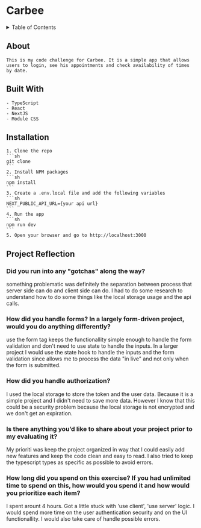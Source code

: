 # Carbee


<details>
    <summary>Table of Contents</summary>
    <ul>
        <li><a href="#about">About</li>       
        <li><a href="#build-with">Built With</a></li>
        <li><a href="#installation">Installation</a></li>
        <li><a href="#project-reflection">Project Reflection</a></li>
    </ul>
</details>

## About
    This is my code challenge for Carbee. It is a simple app that allows users to login, see his appointments and check availability of times by date.

## Built With
    - TypeScript
    - React
    - NextJS
    - Module CSS

## Installation
    1. Clone the repo
    ```sh
    git clone
    ```
    2. Install NPM packages
    ```sh
    npm install
    ```
    3. Create a .env.local file and add the following variables
    ```sh
    NEXT_PUBLIC_API_URL={your api url}
    ```
    4. Run the app
    ```sh
    npm run dev
    ```
    5. Open your browser and go to http://localhost:3000

## Project Reflection
### Did you run into any "gotchas" along the way?
something problematic was definitely the separation between process that server side can do and client side can do. I had to do some research to understand how to do some things like the local storage usage and the api calls.
### How did you handle forms? In a largely form-driven project, would you do anything differently? 
use the form tag keeps the functionallity simple enough to handle the form validation and don't need to use state to handle the inputs. In a larger project I would use the state hook to handle the inputs and the form validation since allows me to process the data "in live" and not only when the form is submitted. 
### How did you handle authorization?
I used the local storage to store the token and the user data. Because it is a simple project and I didn't need to save more data.  However I know that this could be a security problem because the local storage is not encrypted and  we don't get an expiration.
### Is there anything you’d like to share about your project prior to my evaluating it?
My prioriti was keep the project organized in way that I could easily add new features and keep the code clean and easy to read. I also tried to keep the typescript types as specific as possible to avoid errors.
### How long did you spend on this exercise? If you had unlimited time to spend on this, how would you spend it and how would you prioritize each item?
I spent arount 4 hours. Got a little stuck with 'use client', 'use server' logic. I would spend more time on the user authentication security and on the UI functionallity. I would also take care of handle possible errors.
